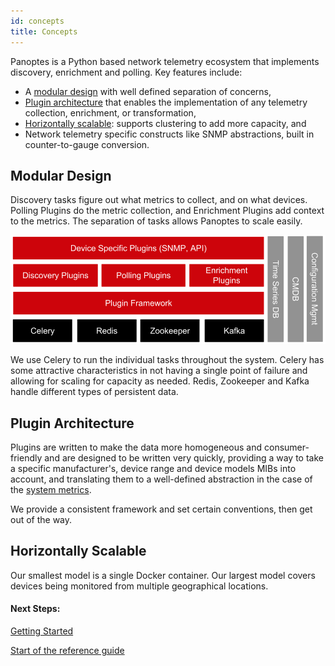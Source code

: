 ```yaml
---
id: concepts
title: Concepts
---
```


Panoptes is a Python based network telemetry ecosystem that implements discovery, enrichment and polling. Key features 
include:

- A [modular design](#modular-design) with well defined separation of concerns,
- [Plugin architecture](#plugin-architecture) that enables the implementation of any telemetry collection, enrichment, 
or transformation,
- [Horizontally scalable](#horizontally-scalable): supports clustering to add more capacity, and
- Network telemetry specific constructs like SNMP abstractions, built in counter-to-gauge conversion.

## Modular Design

Discovery tasks figure out what metrics to collect, and on what devices.  Polling Plugins do the metric collection, and 
Enrichment Plugins add context to the metrics.  The separation of tasks allows Panoptes to scale easily.

![panoptes_architecture](assets/diagrams/panoptes_architecture.png)

We use Celery to run the individual tasks throughout the system.  Celery has some attractive characteristics in not 
having a single point of failure and allowing for scaling for capacity as needed.  Redis, Zookeeper and Kafka handle 
different types of persistent data. 

## Plugin Architecture

Plugins are written to make the data more homogeneous and consumer-friendly and are designed to be written very quickly,
providing a way to take a specific manufacturer's, device range and device models MIBs into account, and translating 
them to a well-defined abstraction in the case of the [system metrics](./panoptes-reference/system-metrics.md).

We provide a consistent framework and set certain conventions, then get out of the way.

## Horizontally Scalable

Our smallest model is a single Docker container.  Our largest model covers devices being monitored from multiple 
geographical locations.


#### Next Steps:
[Getting Started](./getting-started.md)

[Start of the reference guide](./panoptes-reference/objects-and-abstraction.md)
